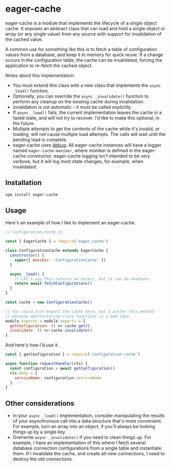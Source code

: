 # eager-cache

eager-cache is a module that implements the lifecycle of a single object cache. It exposes an abstract class that can load and hold a single object or array (or any single value) from any source with support for invalidation of the cached value.

A common use for something like this is to fetch a table of configuration values from a database, and keep it in memory for quick reuse. If a change occurs in the configuration table, the cache can be invalidated, forcing the application to re-fetch the cached object.

Notes about this implementation:
- You must extend this class with a new class that implements the `async _load()` function.
- Optionally, you can override the `async _invalidate()` function to perform any cleanup on the existing cache during invalidation.
- Invalidation is not automatic - it must be called explicitly.
- If `async _load()` fails, the current implementation leaves the cache in a failed state, and will not try to recover. I'd like to make this optional, in the future.
- Multiple attempts to get the contents of the cache while it's invalid, or loading, will not cause multiple load attempts. The calls will wait until the pending load is complete.
- eager-cache uses [debug](https://www.npmjs.com/package/debug). All eager-cache instances will have a logger named `eager-cache:moniker`, where moniker is defined in the eager-cache constructor. eager-cache logging isn't intended to be very verbose, but it will log most state changes, for example, when invalidated.

## Installation

```sh
npm install eager-cache
```

## Usage

Here's an example of how I like to implement an eager-cache.

```js
// configuration-cache.js

const { EagerCache } = require('eager-cache')

class ConfigurationCache extends EagerCache {
  constructor() {
    super({ moniker: 'ConfigurationCache' })
  }

  async _load() {
    // Let's say this returns an object, but it can be whatever.
    return await fetchConfigurations()
  }
}

const cache = new ConfigurationCache()

// You could just export the cache here, but I prefer this method
// because destructuring class functions is a bad idea.
module.exports = module.exports = {
  getConfiguration: () => cache.get(),
  invalidate: () => cache.invalidate()
}
```

And here's how I'd use it.

```js
const { getConfiguration } = require('configuration-cache')

async function requestHandler(ctx) {
  const configuration = await getConfiguration()
  ctx.body = {
    serviceName: configuration.serviceName
  }
}
```

## Other considerations

- In your `async _load()` implementation, consider manipulating the results of your asynchronous call into a data structure that's more convenient. For example, turn an array into an object, if you'll always be looking things up by a single key.
- Overwrite `async _invalidate()` if you need to clean things up. For example, I have an implementation of this where I fetch several database connection configurations from a single table and instantiate them. If I invalidate the cache, and create all-new connections, I need to destroy the old connections.
